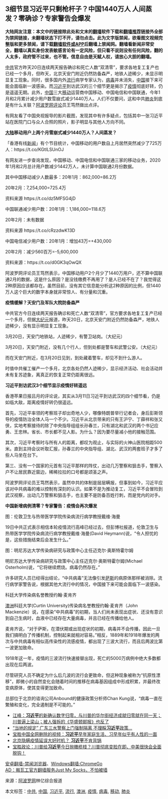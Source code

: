  <h2>3细节显习近平只剩枪杆子？中国1440万人 人间蒸发？零确诊？专家警告会爆发</h2> <div class="notice"><b>大陆网友注意：本文中的链接除此处和文末的<a href="https://github.com/bannedbook/fanqiang" >翻墙</a>软件下载和<a href="https://github.com/killgcd/justmysocks/blob/master/README.md">翻墙推荐</a>链接外全部为禁网链接，未翻墙状态下打不开，请勿点击。此为文字版禁闻，欲看图文视频完整版和更多禁闻，请下载<a href="https://github.com/bannedbook/fanqiang">翻墙软件或APP</a>后翻墙上禁闻网。翻墙看新闻非常安全，翻墙以真实身份发表敏感言论有一定风险，但只看不说则没有任何风险，翻的人太多，政府管不过来，也不管。信息自由是天赋人权，请放心大胆的翻墙。</b></div>  <div class="entry"> <p><a href="https://www.bannedbook.org/bnews/tag/%e4%b8%ad%e5%85%b1/" class="st_tag internal_tag" rel="tag" title="标签 中共 下的日志">中共</a>官方昨天20日连续两天报告确诊和死亡人数“双清零”，要求各地复工复产也已经一个多月，但昨天，北京天安门附近仍然防备森严，地铁人迹稀少，未显示明显复工现象。同时，很多国内外<a href="https://www.bannedbook.org/bnews/tag/%E6%B5%81%E8%A1%8C/" class="st_tag internal_tag" rel="tag" title="标签 流行 下的日志">流行</a>病学专家认为，<a href="https://www.bannedbook.org/bnews/tag/%e7%97%85%e6%af%92/" class="st_tag internal_tag" rel="tag" title="标签 病毒 下的日志">病毒</a>并未消失，<span class='wp_keywordlink_affiliate'><a href="https://www.bannedbook.org/" title="中国" target="_blank">中国</a></span>接下来可能会面临新一波感染。而<a href="https://www.bannedbook.org/bnews/tag/%e4%b9%a0%e8%bf%91%e5%b9%b3/" class="st_tag internal_tag" rel="tag" title="标签 习近平 下的日志">习近平</a>到访武汉的三个细节更是揭示了<a href="https://www.bannedbook.org/bnews/tag/%E7%96%AB%E6%83%85/" class="st_tag internal_tag" rel="tag" title="标签 疫情 下的日志">疫情</a>彻底好转，仍是遥遥无期。此外，<a href="https://www.bannedbook.org/bnews/tag/%E4%B8%AD%E5%9B%BD/" class="st_tag internal_tag" rel="tag" title="标签 中国 下的日志">中国</a>三大<a href="https://www.bannedbook.org/bnews/tag/%E7%A7%BB%E5%8A%A8/" class="st_tag internal_tag" rel="tag" title="标签 移动 下的日志">移动</a>运营商中国移动、中国电信和中国联通，今年1月和2月累计减少用户数雪崩式减少1440万人。人们不仅要问，这和中共<a href="https://www.bannedbook.org/bnews/tag/%e8%82%ba%e7%82%8e/" class="st_tag internal_tag" rel="tag" title="标签 肺炎 下的日志">肺炎</a>到底是有什么关联？<span class='wp_keywordlink_affiliate'><a href="https://www.aboluowang.com/" title="阿波罗网" target="_blank">阿波罗网</a></span><span class='wp_keywordlink_affiliate'><a href="https://www.bannedbook.org/bnews/comments/" title="新闻评论" target="_blank">评论</a></span>员王笃然做出点评。</p> <p>有网友看了中国央视报导的影片截图，发现其中有许多疑点，包括其中一张习近平站在医院门口与众人合照的照片，影子明显与其他人方向不同。</p> <p><strong><span class='wp_keywordlink_affiliate'><a href="https://www.bannedbook.org/" title="大陆" target="_blank">大陆</a></span>移动用户上两个月雪崩式减少1440万人？人间蒸发？</strong></p> <p>「香港有线<span class='wp_keywordlink_affiliate'><a href="https://www.bannedbook.org/" title="新闻">新闻</a></span>」有个节目统计，中国移动的用户数自上月居然突然减少了725万人：https://t.co/KGtlLSUnOJ</p> <p>有网友进一步查询发现，中国移动、中国电信和中国联通三家的移动业务，2020年1月和2月总计用户数减少1442万人，未计算中国联通2月份数据。</p> <p>其中中国移动减少人数最多：20年1月：862,000=86.2万</p> <p>20年2月：7,254,000=725.4万</p> <p>资料来源 https://t.co/dz5MFSG4jD</p> <p>中国联通减少用户数：20年1月：1,186,000=118.6万</p> <p>20年2月：未有数据</p>  <p>资料来源 https://t.co/cRzzdwK13D</p> <p>中国电信减少用户数：20年1月：增加43万=+430,000</p> <p>20年2月：减少560百万=-5,600,000</p> <p>资料来源：https://t.co/d0GK3qOwQX</p> <p>阿波罗网评论员王笃然表示，中国移动用户2个月少了1440万用户，还不算中国联通2月的数据，这是什么原因？是没钱缴费不再用了？是人已经不在了？我觉得这2种原因应该都存在。虽然目前，没有其它信息能分析这2种原因的比例，但1440万人这个巨大的数字本身就非常惊人、有分量和沉重。</p> <p><strong>疫情缓解？天安门及军队大院防备森严</strong></p> <p>中共官方今日连续两天报告确诊和死亡人数“双清零”，官方要求各地复工复产已经一个多月，但据<span class='wp_keywordlink_affiliate'><a href="http://www.epochtimes.com/" title="大纪元" target="_blank">大纪元</a></span>报道，昨天20日，北京天安门附近仍然防备森严，地铁人迹稀少，没有显示明显复工现象。</p> <p>3月20日，天安门地铁站，人迹稀少，有警卫站岗。（大纪元）</p> <p>3月20日，天安门附近，没有几个行人，但到处都是警车和武警公安。（大纪元）</p> <p>而在天安门附近，在3月20日见到，到处藏着警车，却见不到什么游人。</p>  <p>时值中共催工催产一个多月，北京各处仍然人迹稀少，显示经济活动、社会活动并未有复苏迹象，离真正的恢复正常仍距离很远。</p> <p><strong>习近平到访武汉3个细节显示疫情好转遥远</strong></p> <p>香港苹果日报吕月的评论说，其实从3月11日习近平到访武汉的四个细节看，仍是如临大敌，距离疫情好转仍很遥远。</p> <p>首先，习近平率领的考察班子却出奇地人少，哪像特朗普举行记者会，身后彭斯领导的疫情防治全体人马一个不少。习近平从北京带来的只有王沪宁、丁薛祥和张又侠，实地考察接待的除了中央指导组组长孙春兰，只有湖北和武汉的两个书记应勇、王忠林。省长、市长都不见人影。为什么？因为要尽量减小他的接触范围。</p> <p>其次，习近平考察时与所有人的距离，都叹为观止，与实际的火神山医院相距500米。直到主持会议听取汇报，孙春兰的中央指导组、湖北、武汉的两套班子才多了些人马坐在台下。</p> <p>第三、没有一个国家的元首有习近平那样的阵仗，出动几万警察和狙击手，警察入户不让居民靠近窗边，稀稀拉拉的口号都是颂圣之声。</p> <p>阿波罗网评论员王笃然表示，虽然中共的体制是层层瞒报，但事到如今，习近平应该对中共病毒的难以控制有深刻的认识。如果不是为推动复工，习近平不会冒险到武汉视察，出动几万警察和狙击手，也主要不是防备百姓行刺，而是党内的对手。</p> <p><strong>中国新增病例清零？专家警告：疫情会再次爆发</strong></p> <p>图：伦敦卫生与热带医学学院传染病流行病学教授戴维·海曼</p> <p>19日中共正式表示相信本轮疫情流行高峰已经过去，但彭博社报道，伦敦卫生与热带医学学院传染病流行病学教授戴维·海曼(David Heymann)说，“令人担忧的是，这些措施结束后会发生什么。”</p>  <p>图：明尼苏达大学传染病研究与政策中心主任迈克尔·奥斯特霍尔姆</p> <p>明尼苏达大学传染病研究与政策中心主任迈克尔·奥斯特霍尔姆(Michael Osterholm)说，“它将继续燃烧。病毒仍然存在。”</p> <p>许多研究人员已经得出结论，“中共病毒”无法像引发<span class='wp_keywordlink'><a href="https://www.bannedbook.org/forum5/topic42.html" title="萨斯、诚信与自救" target="_blank">萨斯</a></span>的病原体那样被消除。流行病学家警告说，根据其他大流行中的情况，中国接下来可能会面临下一波感染。</p> <p>科廷大学传染病名誉教授约翰·麦肯齐</p> <p><a href="https://www.bannedbook.org/bnews/tag/%e6%be%b3%e6%b4%b2/" class="st_tag internal_tag" rel="tag" title="标签 澳洲 下的日志">澳洲</a>科廷大学(Curtin University)传染病名誉教授约翰·麦肯齐（John Mackenzie）说，在感染“中共病毒”的初期，当人们尚未表现出症状、还没有意识到自己生病时，血液中已经存在大量病毒，并且已经在传播给他人。</p> <p>麦肯齐说，“对于萨斯，在潜伏期或出现症状的初期，病毒并不会传播，因此一旦我们搞明白了传播机制，控制起来就相对容易。”相反，1889年和1918年爆发的两次与中共病毒有相似高传染性的流感疫情，都出现了三波大流行，而且后两波比第一波更加致命。</p> <p>1918年这一年，疫情的三波流行快速接替出现，死亡的5000万病例中绝大多数都出现在后两波。</p> <p>尽管研究人员不确定为什么后几波的流行会更致命，但这种现象被称为“抗原性漂移”，即微小的自然变化会随着时间的推移在病毒基因组成中形成积累，并最终改变病原体，使其变得更加致命。</p> <p>总部位于北京的谘询公司Anbound的健康政策分析师Chan Kung说，“病毒一直在繁殖和变化，完全遏制是不可能的。”</p> <ul class='op-related-articles' title='相关阅读'> <li><a href='https://www.bannedbook.org/bnews/cbnews/20200321/1297690.html' target='_blank'>江峰：<b>习近平</b>的新确认数字归零，与川普的华尔街经济成就归零就在同一天；川普逼上梁山；被人强拆的《华盛顿邮报》也反了</a></li> <li><a href='https://www.bannedbook.org/bnews/cbnews/20200321/1297656.html' target='_blank'>“当地的规定” 广东三水警察上门强制隔离 不理睬<b>习近平</b>政策…</a></li> <li><a href='https://www.bannedbook.org/bnews/bannedvideo/20200321/1297654.html' target='_blank'>宝胜中国全网删除的视频：<b>习近平</b>早年家庭生活、习早年似乎有人性的一面</a></li> <li><a href='https://www.bannedbook.org/bnews/cbnews/20200321/1297516.html' target='_blank'>北京隐瞒疫情延误大好时机？ <b>习近平</b>不肯背锅</a></li> <li><a href='https://www.bannedbook.org/bnews/bannedvideo/20200321/1297489.html' target='_blank'>宝胜政论：川普给<b>习近平</b>今日抛橄榄枝？川普彻底变脸在即、中美很快会全面脱钩！</a></li> </ul> <div class="texttj"> <a href="https://github.com/bannedbook/fanqiang/wiki/%E5%AE%89%E5%8D%93%E7%BF%BB%E5%A2%99-%E7%A6%81%E9%97%BB%E6%B5%8F%E8%A7%88%E5%99%A8" target="_blank">安卓翻墙-禁闻浏览器</a>、<a href="https://github.com/bannedbook/fanqiang/wiki/Chrome%E4%B8%80%E9%94%AE%E7%BF%BB%E5%A2%99%E5%8C%85" target="_blank">Windows翻墙:ChromeGo</a><br/> <a href="https://github.com/killgcd/justmysocks/blob/master/README.md" target="_blank">AD：搬瓦工官方翻墙服务Just My Socks，不怕被墙</a> </div><p> 来源：<a href="https://www.aboluowang.com/2020/0321/1425828.html" target="_blank">阿波罗网</a>林亿综合报道 </p> <a name='sharetosocial'></a>           </div><!--END ENTRY--> <div class="postfooter"> <div>本文标签：<a href="https://www.bannedbook.org/bnews/tag/%e4%b8%ad%e5%85%b1/" rel="tag">中共</a>, <a href="https://www.bannedbook.org/bnews/tag/%E4%B8%AD%E5%9B%BD/" rel="tag">中国</a>, <a href="https://www.bannedbook.org/bnews/tag/%e4%b9%a0%e8%bf%91%e5%b9%b3/" rel="tag">习近平</a>, <a href="https://www.bannedbook.org/bnews/tag/%E6%B5%81%E8%A1%8C/" rel="tag">流行</a>, <a href="https://www.bannedbook.org/bnews/tag/%e6%be%b3%e6%b4%b2/" rel="tag">澳洲</a>, <a href="https://www.bannedbook.org/bnews/tag/%E7%96%AB%E6%83%85/" rel="tag">疫情</a>, <a href="https://www.bannedbook.org/bnews/tag/%e7%97%85%e6%af%92/" rel="tag">病毒</a>, <a href="https://www.bannedbook.org/bnews/tag/%E7%A7%BB%E5%8A%A8/" rel="tag">移动</a>, <a href="https://www.bannedbook.org/bnews/tag/%e8%82%ba%e7%82%8e/" rel="tag">肺炎</a></div>  </div><!--END POSTFOOTER--> 